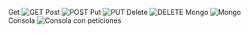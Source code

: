 Get 
![GET](https://user-images.githubusercontent.com/123588637/223848624-a40c336f-6fec-422e-85c8-ffe4a63a3943.png)
Post
![POST](https://user-images.githubusercontent.com/123588637/223848847-2cd1ad4d-6b7e-4daf-a964-be1db56d901f.png)
Put
![PUT](https://user-images.githubusercontent.com/123588637/223848960-54a0cfc3-7349-480d-9723-a7f8d359725c.png)
Delete
![DELETE](https://user-images.githubusercontent.com/123588637/223848994-588ee456-90c7-4e3f-a081-0ecd2e976a3d.png)
Mongo
![Mongo](https://user-images.githubusercontent.com/123588637/223849079-e080a30b-04da-4c2a-a525-aebb140f575f.png)
Consola
![Consola con peticiones](https://user-images.githubusercontent.com/123588637/223849113-b38d9cc6-28ae-4b6e-a0b8-0d5b9f42173c.png)
